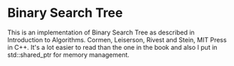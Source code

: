 # Binary Search Tree

This is an implementation of Binary Search Tree as described in Introduction to Algorithms.  Cormen, Leiserson, Rivest and Stein, MIT Press in C++.  It's a lot easier to read than the one in the book and also I put in std::shared_ptr for memory management.

